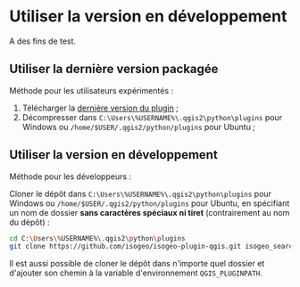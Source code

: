 # Utiliser la version en développement

A des fins de test.

## Utiliser la dernière version packagée ##

Méthode pour les utilisateurs expérimentés :

1. Télécharger la [dernière version du plugin](https://github.com/isogeo/isogeo-plugin-qgis/releases) ;
2. Décompresser dans `C:\Users\%USERNAME%\.qgis2\python\plugins` pour Windows ou `/home/$USER/.qgis2/python/plugins` pour Ubuntu ;

## Utiliser la version en développement ##

Méthode pour les développeurs :

Cloner le dépôt dans `C:\Users\%USERNAME%\.qgis2\python\plugins` pour Windows ou `/home/$USER/.qgis2/python/plugins` pour Ubuntu, en spécifiant un nom de dossier **sans caractères spéciaux ni tiret** (contrairement au nom du dépôt) :

```bash
cd C:\Users\%USERNAME%\.qgis2\python\plugins
git clone https://github.com/isogeo/isogeo-plugin-qgis.git isogeo_search_engine
```

Il est aussi possible de cloner le dépôt dans n'importe quel dossier et d'ajouter son chemin à la variable d'environnement `QGIS_PLUGINPATH`.





